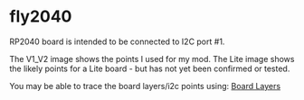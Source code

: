 # fly2040

RP2040 board is intended to be connected to I2C port #1.

The V1_V2 image shows the points I used for my mod.
The Lite image shows the likely points for a Lite board - but has not yet been confirmed or tested.

You may be able to trace the board layers/i2c points using: [Board Layers](https://balika011.hu/switch/)
